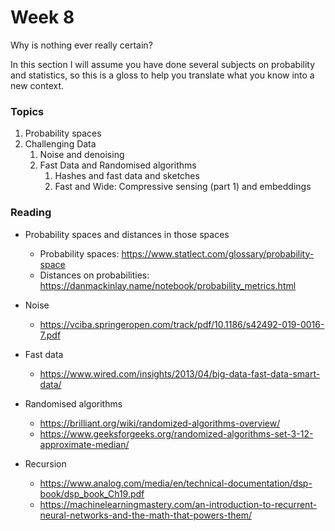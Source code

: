 # Week 8

Why is nothing ever really certain?

In this section I will assume you have done several subjects on
probability and statistics, so this is a gloss to help you translate
what you know into a new context. 

### Topics

1. Probability spaces
2. Challenging Data
   1. Noise and denoising
   2. Fast Data and Randomised algorithms
      1. Hashes and fast data and sketches
      2. Fast and Wide: Compressive sensing (part 1) and embeddings


### Reading

+ Probability spaces and distances in those spaces

  + Probability spaces: https://www.statlect.com/glossary/probability-space
  + Distances on probabilities: https://danmackinlay.name/notebook/probability_metrics.html
  
+ Noise

  + https://vciba.springeropen.com/track/pdf/10.1186/s42492-019-0016-7.pdf 

+ Fast data

  + https://www.wired.com/insights/2013/04/big-data-fast-data-smart-data/

+ Randomised algorithms

  + https://brilliant.org/wiki/randomized-algorithms-overview/
  + https://www.geeksforgeeks.org/randomized-algorithms-set-3-12-approximate-median/

+ Recursion

  + https://www.analog.com/media/en/technical-documentation/dsp-book/dsp_book_Ch19.pdf
  + https://machinelearningmastery.com/an-introduction-to-recurrent-neural-networks-and-the-math-that-powers-them/
  


